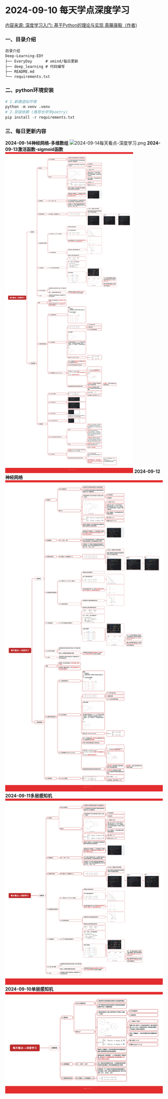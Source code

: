 # 2024-09-10 每天学点深度学习 
[内容来源: 深度学习入门: 基于Python的理论与实现 斋藤康毅（作者)](https://m.ituring.com.cn/book/2863)
### 一、目录介绍
```text
目录介绍  
Deep-Learning-EDY
├── EveryDay      # xmind/每日更新 
├── deep_learning # 代码编写
├── README.md
└── requirements.txt
```
### 二、python环境安装
```python
# 1.新建虚拟环境
python -m venv .venv 
# 2.安装依赖 (推荐也学学poetry)
pip install -r requirements.txt
```
### 三、每日更新内容
**2024-09-14神经网络-多维数组**
![2024-09-14每天看点-深度学习.png](EveryDay/2024-09-14%E6%AF%8F%E5%A4%A9%E7%9C%8B%E7%82%B9-%E6%B7%B1%E5%BA%A6%E5%AD%A6%E4%B9%A0.png)
**2024-09-13激活函数-sigmoid函数**
![2024-09-13每天看点-深度学习.png](EveryDay/2024-09-13%E6%AF%8F%E5%A4%A9%E7%9C%8B%E7%82%B9-%E6%B7%B1%E5%BA%A6%E5%AD%A6%E4%B9%A0.png)
**2024-09-12神经网络**
![2024-09-12每天看点-深度学习.png](EveryDay/2024-09-12%E6%AF%8F%E5%A4%A9%E7%9C%8B%E7%82%B9-%E6%B7%B1%E5%BA%A6%E5%AD%A6%E4%B9%A0.png)
**2024-09-11多层感知机** 
![2024-09-11每天看点-深度学习.png](EveryDay/2024-09-11%E6%AF%8F%E5%A4%A9%E7%9C%8B%E7%82%B9-%E6%B7%B1%E5%BA%A6%E5%AD%A6%E4%B9%A0.png)
**2024-09-10单层感知机** 
![2024-09-10每天看点-深度学习.png](EveryDay/2024-09-10%E6%AF%8F%E5%A4%A9%E7%9C%8B%E7%82%B9-%E6%B7%B1%E5%BA%A6%E5%AD%A6%E4%B9%A0.png)